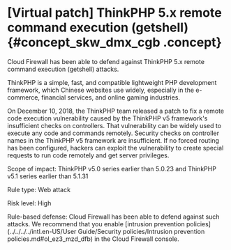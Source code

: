 # \[Virtual patch\] ThinkPHP 5.x remote command execution \(getshell\) {#concept_skw_dmx_cgb .concept}

Cloud Firewall has been able to defend against ThinkPHP 5.x remote command execution \(getshell\) attacks.

ThinkPHP is a simple, fast, and compatible lightweight PHP development framework, which Chinese websites use widely, especially in the e-commerce, financial services, and online gaming industries.

On December 10, 2018, the ThinkPHP team released a patch to fix a remote code execution vulnerability caused by the ThinkPHP v5 framework's insufficient checks on controllers. That vulnerability can be widely used to execute any code and commands remotely. Security checks on controller names in the ThinkPHP v5 framework are insufficient. If no forced routing has been configured, hackers can exploit the vulnerability to create special requests to run code remotely and get server privileges.

Scope of impact: ThinkPHP v5.0 series earlier than 5.0.23 and ThinkPHP v5.1 series earlier than 5.1.31

Rule type: Web attack

Risk level: High

Rule-based defense: Cloud Firewall has been able to defend against such attacks. We recommend that you enable [intrusion prevention policies](../../../../intl.en-US/User Guide/Security policies/Intrusion prevention policies.md#ol_ez3_mzd_dfb) in the Cloud Firewall console.

